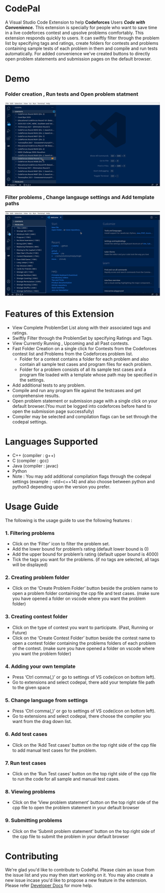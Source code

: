 # CodePal 
A Visual Studio Code Extension to help **Codeforces** Users ***Code with Convenience.*** This extension is specially for people who want to save time in a live codeforces contest and upsolve problems comfortably. This extension responds quickly to users. It can swiftly filter through the problem list by specifying tags and ratings, create folders for contests and problems containing sample tests of each problem in them and compile and run tests automatically. For added convenience we've created buttons to directly open problem statements and submission pages on the default browser. 

# Demo
### Folder creation , Run tests and Open problem statment
![Promo1](GIFS/FoldersSubmission.gif)

### Filter problems , Change langauge settings and Add template paths
![Promo2](GIFS/Settings_filters.gif)

# Features of this Extension

- View Complete ProblemSet List along with their associated tags and ratings. 
- Swiftly Filter through the ProblemSet by specifying Ratings and Tags.
- View Currently Running , Upcoming and all Past contests. 
- Fast Folder Creation on a single click for Contests from the Codeforces contest list and Problems from the Codeforces problem list.
  - Folder for a contest contains a folder for each problem and also contain all sample test cases and program files for each problem.
  - Folder for a problem consists of all its sample test cases and a program file loaded with a template whose path may be specified in the settings.
- Add additional tests to any problem.
- Compile and run any program file against the testcases and get comprehensive results.
- Open problem statement or submission page with a single click on your default browser.(You must be logged into codeforces before hand to open the submission page successfully)
- Compiler may be selected and compilation flags can be set through the codepal settings. 


# Languages Supported
- C++ (compiler : g++)
- C (compiler : gcc)
- Java (compiler : javac)
- Python 
- Note : You may add additional compilation flags through the codepal settings (example : -std=c++14) and also choose between python and python3 depending upon the version you prefer.

# Usage Guide 
The following is the usage guide to use the following features : 

### 1. Filtering problems
- Click on the ‘Filter’ icon to filter the problem set.
- Add the lower bound for problem’s rating (default lower bound is 0)
- Add the upper bound for problem’s rating (default upper bound is 4000)
- Tick the tags you want for the problems. (if no tags are selected, all tags will be 
displayed)

### 2. Creating problem folder
- Click on the ‘Create Problem Folder’ button beside the problem name to open a problem folder containing the cpp file and test cases. (make sure you have opened a folder on vscode where you want the problem folder)

### 3. Creating contest folder
- Click on the type of contest you want to participate. (Past, Running or Future)
- Click on the ‘Create Contest Folder’ button beside the contest name to open a contest folder containing the problems folders of each problem of the contest. (make sure you have opened a folder on vscode where you want the problem folder)

### 4. Adding your own template
- Press ‘Ctrl comma(,)’ or go to settings of VS code(icon on bottom left).
- Go to extensions and select codepal, there add your template file path to the given space

### 5. Change language from settings
- Press ‘Ctrl comma(,)’ or go to settings of VS code(icon on bottom left).
- Go to extensions and select codepal, there choose the compiler you want from the drag down list.

### 6. Add test cases
- Click on the ‘Add Test cases’ button on the top right side of the cpp file to add manual test cases for the problem.

### 7. Run test cases
- Click on the ‘Run Test cases’ button on the top right side of the cpp file to run the code for all sample and manual test cases.

### 8. Viewing problems
- Click on the ‘View problem statement’ button on the top right side of the cpp file to open the problem statement in your default browser

### 9. Submitting problems
- Click on the ‘Submit problem statement’ button on the top right side of the cpp file to submit the problem in your default browser


# Contributing 
We're glad you'd like to contribute to CodePal. Please claim an issue from the issue list and you may then start working on it. You may also create a new issue incase you'd like to propose a new feature in the extension. Please refer [Developer Docs](DeveloperDocs.md) for more help.









